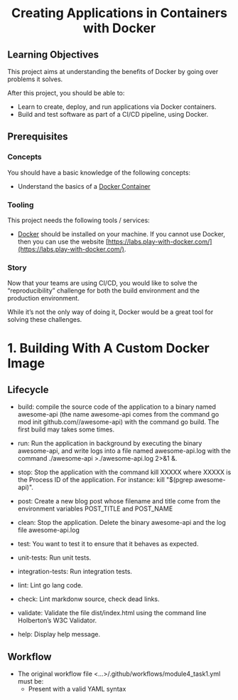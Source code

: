 <h1 align="center"> Creating Applications in Containers with Docker

## Learning Objectives

This project aims at understanding the benefits of Docker by going over problems it solves.

After this project, you should be able to:
- Learn to create, deploy, and run applications via Docker containers.
- Build and test software as part of a CI/CD pipeline, using Docker.

## Prerequisites

### Concepts
You should have a basic knowledge of the following concepts:
- Understand the basics of a [Docker Container](https://docs.docker.com/get-started/)

### Tooling
This project needs the following tools / services:
- [Docker](https://www.docker.com/get-started/) should be installed on your machine. If you cannot use Docker, then you can use the website [https://labs.play-with-docker.com/](https://labs.play-with-docker.com/).

### Story
Now that your teams are using CI/CD, you would like to solve the “reproducibility” challenge for both the build environment and the production environment.

While it’s not the only way of doing it, Docker would be a great tool for solving these challenges.

# 1. Building With A Custom Docker Image

## Lifecycle

- build: compile the source code of the application to a binary named awesome-api (the name awesome-api comes from the command go mod init github.com/<your github handle>/awesome-api) with the command go build. The first build may takes some times.

- run: Run the application in background by executing the binary awesome-api, and write logs into a file named awesome-api.log with the command ./awesome-api >./awesome-api.log 2>&1 &.

- stop: Stop the application with the command kill XXXXX where XXXXX is the Process ID of the application. For instance: kill "$(pgrep awesome-api)".

- post: Create a new blog post whose filename and title come from the environment variables POST_TITLE and POST_NAME

- clean: Stop the application. Delete the binary awesome-api and the log file awesome-api.log

- test: You want to test it to ensure that it behaves as expected.

- unit-tests: Run unit tests.

- integration-tests: Run integration tests.

- lint: Lint go lang code.

- check: Lint markdonw source, check dead links.

- validate: Validate the file dist/index.html using the command line Holberton’s W3C Validator.

- help: Display help message.

## Workflow
-  The original workflow file <...>/.github/workflows/module4_task1.yml must be:
   -  Present with a valid YAML syntax
